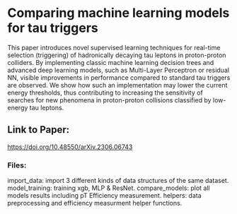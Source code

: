 # Comparing machine learning models for tau triggers

This paper introduces novel supervised learning techniques for real-time selection (triggering) of hadronically decaying tau leptons in proton-proton colliders.
By implementing classic machine learning decision trees and advanced deep learning models, such as Multi-Layer Perceptron or residual NN, visible improvements in 
performance compared to standard tau triggers are observed. We show how such an implementation may lower the current energy thresholds, 
thus contributing to increasing the sensitivity of searches for new phenomena in proton-proton collisions classified by low-energy tau leptons.

## Link to Paper:

https://doi.org/10.48550/arXiv.2306.06743

### Files:

import_data: import 3 different kinds of data structures of the same dataset.
model_training: training xgb, MLP & ResNet. 
compare_models: plot all models results including pT Efficiency measurement. 
helpers: data preprocessing and efficiency measurment helper functions.  



